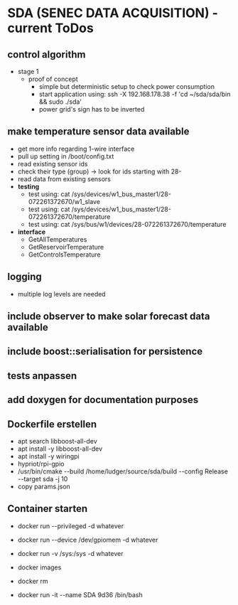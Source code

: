 # SDA (SENEC DATA ACQUISITION) - current ToDos

## control algorithm
- stage 1
  - proof of concept
    - simple but deterministic setup to check power consumption
    - start application using: ssh -X 192.168.178.38 -f 'cd ~/sda/sda/bin && sudo ./sda'
    - power grid's sign has to be inverted

## make temperature sensor data available
  - get more info regarding 1-wire interface
  - pull up setting in /boot/config.txt
  - read existing sensor ids
  - check their type (group) -> look for ids starting with 28-
  - read data from existing sensors
  - __testing__
    - test using: cat /sys/devices/w1_bus_master1/28-072261372670/w1_slave
    - test using: cat /sys/devices/w1_bus_master1/28-072261372670/temperature
    - test using: cat /sys/bus/w1/devices/28-072261372670/temperature
  - __interface__
    - GetAllTemperatures
    - GetReservoirTemperature
    - GetControlsTemperature
## logging
- multiple log levels are needed
## include observer to make solar forecast data available

## include boost::serialisation for persistence

## tests anpassen

## add doxygen for documentation purposes

## Dockerfile erstellen
  - apt search libboost-all-dev
  - apt install -y libboost-all-dev
  - apt install -y wiringpi
  - hypriot/rpi-gpio
  - /usr/bin/cmake --build /home/ludger/source/sda/build --config Release --target sda -j 10
  - copy params.json

## Container starten
  - docker run --privileged -d whatever
  - docker run --device /dev/gpiomem -d whatever
  - docker run -v /sys:/sys -d whatever

  - docker images
  - docker rm
  - docker run -it --name SDA 9d36 /bin/bash
